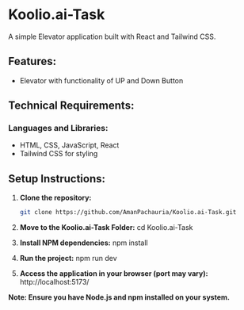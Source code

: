 # Koolio.ai-Task

A simple Elevator application built with React and Tailwind CSS.

## Features:

- Elevator with functionality of UP and Down Button

## Technical Requirements:

### Languages and Libraries:

- HTML, CSS, JavaScript, React
- Tailwind CSS for styling

## Setup Instructions:

1. **Clone the repository:**
   ```bash
   git clone https://github.com/AmanPachauria/Koolio.ai-Task.git

2. **Move to the Koolio.ai-Task Folder:**
   cd Koolio.ai-Task

3. **Install NPM dependencies:**
   npm install

4. **Run the project:**
   npm run dev

5. **Access the application in your browser (port may vary):**
   http://localhost:5173/

**Note: Ensure you have Node.js and npm installed on your system.**
   